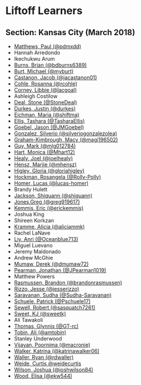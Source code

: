 # Liftoff Learners

## Section: Kansas City (March 2018)

- [Matthews, Paul (@pdmxdd)](https://github.com/pdmxdd/liftoff-assignments)
- Hannah Arredondo
- Ikechukwu Arum
- [Burns, Brian (@bdburns6389)](https://github.com/bdburns6389/liftoff-assignments)
- [Burt, Michael (@myburt)](https://github.com/myburt/liftoff-assignments)
- [Castanon, Jacob (@jacastanon01)](https://github.com/jacastanon01/liftoff-assignments)
- [Cohle, Rosanna (@rcohle)](https://github.com/rcohle/liftoff-assignments)
- [Corney, Libbie (@lacgoal)](https://github.com/lacgoal/liftoff-assignments)
- Ashleigh Costilow
- [Deal, Stone (@StoneDeal)](https://github.com/StoneDeal/liftoff-assignments)
- [Durkes, Justin (@durkes)](https://github.com/durkes/liftoff-assignments)
- [Eichman, Maria (@shiftma)](https://github.com/shiftma/liftoff-assignments)
- [Ellis, Tashara (@TasharaEllis)](https://github.com/TasharaEllis/liftoff-assignments)
- [Goebel, Jason (@JMGoebel)](https://github.com/JMGoebel/liftoff-assignments)
- [Gonzalez, Silverio (@silveriogonzalezolea)](https://github.com/silveriogonzalezolea/liftoff-assignments)
- [Graham-Kimbrough, Macy (@magi196502)](https://github.com/magi196502/liftoff-assignments)
- [Guy, Mark (@mlg012784)](https://github.com/mlg012784/liftoff-assignments)
- [Hart, Monica (@Mhart12)](https://github.com/Mhart12/liftoff-assignments)
- [Healy, Joel (@joelhealy)](https://github.com/joelhealy/liftoff-assignments)
- [Hensz, Marjie (@mhensz)](https://github.com/mhensz/liftoff-assignments)
- [Higley, Gloria (@gloriahigley)](https://github.com/gloriahigley/liftoff-assignments)
- [Hockman, Rosangela (@Rolly-Polly)](https://github.com/Rolly-Polly/liftoff-assignments)
- [Homer, Lucas (@lucas-homer)](https://github.com/lucas-homer/liftoff-assignments)
- Brandy Hulett
- [Jackson, Shiquann (@shiquann)](https://github.com/shiquann/liftoff-assignments.git)
- [Jones,Greg (@greg919617)](https://github.com/Greg919617/liftoff-assignments)
- [Kemmis, Eric (@erickemmis)](https://github.com/erickemmis/liftoff-assignments)
- Joshua King
- Shireen Korkzan
- [Kramme, Alicia (@aliciammk)](https://github.com/aliciammk/liftoff-assignments)
- Rachel LaNave
- [Liy, Anri (@Oceanblue713)](https://github.com/Oceanblue713/liftoff-assignments)
- Miguel Luevano
- Jeremy Maldonado
- Andrew McGhie
- [Mumaw, Derek (@dmumaw72)](https://github.com/dmumaw72/liftoff-assignments)
- [Pearman, Jonathan (@JPearman1019)](https://github.com/JPearman1019/liftoff-assignments)
- Matthew Powers
- [Rasmussen, Brandon (@brandonrasmussen)](https://github.com/brandonrasmussen/liftoff-assignments)
- [Rizzo, Jesse (@jesserizzo)](https://github.com/jesserizzo/liftoff-assignments)
- [Saravanan, Sudha (@Sudha-Saravanan)](https://github.com/Sudha-Saravanan/liftoff-assignments.git)
- [Schuele, Patrick (@Pschuele17)](https://github.com/PSchuele17/liftoff-assignments)
- [Sewell, Robert (@sasquatch7261)](https://github.com/sasquatch7261/liftoff-assignments)
- [Sweet, KJ (@sweetk)](https://github.com/sweetk/liftoff-assignments)
- Ali Tawakoli
- [Thomas, Glynnis (@GT-rc)](https://github.com/GT-rc/liftoff-assignments)
- [Tobin, Ali (@amtobin)](https://www.github.com/amtobin/liftoff-assignments)
- Stanley Underwood
- [Vijayan, Poornima (@macronie)](https://github.com/macronie/liftoff-assignments)
- [Walker, Katrina (@katrinawalker06)](https://github.com/katrinawalker06/liftoff-assignments)
- [Waller, Ryan (@rdwaller)](https://github.com/rdwaller/liftoff-assignments)
- [Weide, Curtis @weidecurtis](https://www.github.com/weidecurtis/liftoff-assignments)
- [Wilson, Joshua (@joshwilson84)](https://github.com/joshwilson84/liftoff-assignments)
- [Wood, Elisa (@ekw544)](https://github.com/ekw544/liftoff-assignments)
